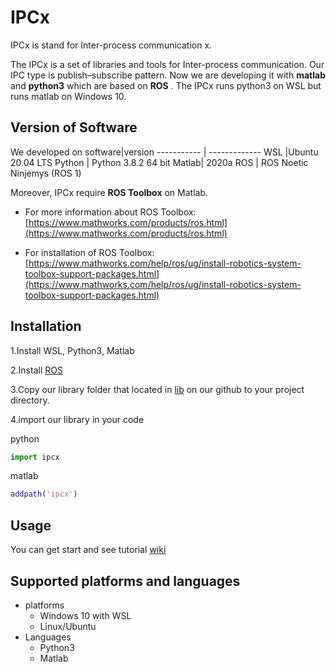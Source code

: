 # IPCx

IPCx is stand for Inter-process communication x.

The IPCx is a set of libraries and tools for Inter-process communication.
Our IPC type is publish–subscribe pattern. Now we are developing it with **matlab** and **python3** which are based on **ROS** .
The IPCx runs python3 on WSL but runs matlab on Windows 10. 

## Version of Software
We developed on
software|version
----------- | -------------
WSL |Ubuntu 20.04 LTS
Python | Python 3.8.2 64 bit
Matlab| 2020a
ROS | ROS Noetic Ninjemys (ROS 1)

Moreover, IPCx require **ROS Toolbox** on Matlab.
* For more information about ROS Toolbox: [https://www.mathworks.com/products/ros.html](https://www.mathworks.com/products/ros.html)

* For installation of ROS Toolbox: [https://www.mathworks.com/help/ros/ug/install-robotics-system-toolbox-support-packages.html](https://www.mathworks.com/help/ros/ug/install-robotics-system-toolbox-support-packages.html)

## Installation
1.Install WSL, Python3, Matlab 

2.Install [ROS](http://wiki.ros.org/noetic/Installation/Ubuntu)

3.Copy our library folder that located in [lib](https://github.com/CUASL/ipcx/tree/master/lib) on our github
to your project directory.

4.import our library in your code
    
python
```python
import ipcx
```
matlab
```matlab
addpath('ipcx')
```

## Usage
You can get start and see tutorial [wiki](https://github.com/CUASL/ipcx/wiki)

## Supported platforms and languages
- platforms
  - Windows 10 with WSL
  - Linux/Ubuntu
- Languages
  - Python3
  - Matlab
